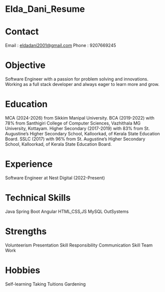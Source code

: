 # Elda_Dani_Resume

# Contact
Email : eldadani2001@gmail.com
Phone : 9207669245
# Objective
Software Engineer with a passion for problem solving and innovations. Working as a full stack developer and always eager to learn more and grow.

# Education
MCA (2024-2026) from Sikkim Manipal University.
BCA (2019-2022) with 78% from Santhigiri College of Computer Sciences, Vazhithala 
MG University, Kottayam.
Higher Secondary (2017-2019) with 83% from St. Augustine’s Higher Secondary School, 
Kalloorkad, of Kerala State Education Board.
SSLC (2017) with 96% from St. Augustine’s Higher Secondary School, Kalloorkad, of Kerala 
State Education Board.

# Experience
Software Engineer at Nest Digital (2022-Present)

 # Technical Skills
 Java Spring Boot
 Angular
 HTML,CSS,JS
 MySQL
 OutSystems

# Strengths
 Volunteerism
 Presentation Skill
 Responsibility 
 Communication Skill 
 Team Work
 
 # Hobbies
  Self-learning
  Taking Tuitions
  Gardening

